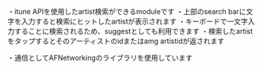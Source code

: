 ・itune APIを使用したartist検索ができるmoduleです
・上部のsearch barに文字を入力すると検索にヒットしたartistが表示されます
・キーボードで一文字入力することに検索されるため、suggestとしても利用できます
・検索したartistをタップするとそのアーティストのidまたはamg artistidが返されます

・通信としてAFNetworkingのライブラリを使用しています